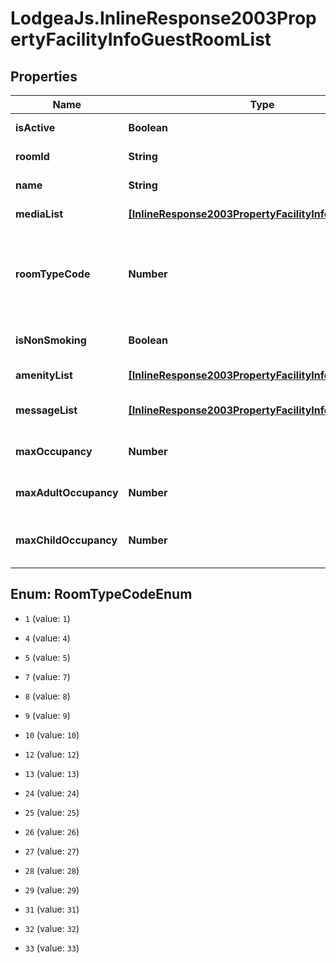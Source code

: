 # LodgeaJs.InlineResponse2003PropertyFacilityInfoGuestRoomList

## Properties

Name | Type | Description | Notes
------------ | ------------- | ------------- | -------------
**isActive** | **Boolean** | Indicates whether the room is active or not. | 
**roomId** | **String** | The unique identifier for the room. | 
**name** | **String** | The name of the room. | 
**mediaList** | [**[InlineResponse2003PropertyFacilityInfoMediaList]**](InlineResponse2003PropertyFacilityInfoMediaList.md) | A list of media objects for the room. | 
**roomTypeCode** | **Number** | The unit and room type code.&lt;p&gt;See also &lt;a href&#x3D;\&quot;#unitand-room-type-codes\&quot;&gt;in the appendix&lt;/a&gt;.&lt;/p&gt; | 
**isNonSmoking** | **Boolean** | Indicates whether the room is designated as non-smoking. | 
**amenityList** | [**[InlineResponse2003PropertyFacilityInfoAmenityList]**](InlineResponse2003PropertyFacilityInfoAmenityList.md) | A list of amenities provided in the room. | 
**messageList** | [**[InlineResponse2003PropertyFacilityInfoMessageList]**](InlineResponse2003PropertyFacilityInfoMessageList.md) | A list of messages associated with the room. | 
**maxOccupancy** | **Number** | The maximum occupancy of the room. | 
**maxAdultOccupancy** | **Number** | The maximum number of adults that can occupy the room. | 
**maxChildOccupancy** | **Number** | The maximum number of children that can occupy the room. | 



## Enum: RoomTypeCodeEnum


* `1` (value: `1`)

* `4` (value: `4`)

* `5` (value: `5`)

* `7` (value: `7`)

* `8` (value: `8`)

* `9` (value: `9`)

* `10` (value: `10`)

* `12` (value: `12`)

* `13` (value: `13`)

* `24` (value: `24`)

* `25` (value: `25`)

* `26` (value: `26`)

* `27` (value: `27`)

* `28` (value: `28`)

* `29` (value: `29`)

* `31` (value: `31`)

* `32` (value: `32`)

* `33` (value: `33`)




